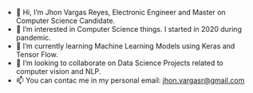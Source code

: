 - 👋 Hi, I’m Jhon Vargas Reyes, Electronic Engineer and Master on Computer Science Candidate.
- 👀 I’m interested in Computer Science things. I started in 2020 during pandemic.
- 🌱 I’m currently learning Machine Learning Models using Keras and Tensor Flow.
- 💞️ I’m looking to collaborate on Data Science Projects related to computer vision and NLP.
- 📫 You can contac me in my personal email: jhon.vargasr@gmail.com

<!---
yonkeenn/yonkeenn is a ✨ special ✨ repository because its `README.md` (this file) appears on your GitHub profile.
You can click the Preview link to take a look at your changes.
--->
